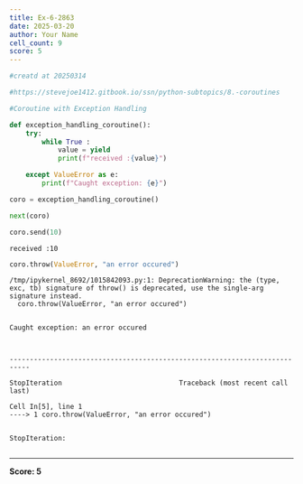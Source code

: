 ```yaml
---
title: Ex-6-2863
date: 2025-03-20
author: Your Name
cell_count: 9
score: 5
---
```


```python
#creatd at 20250314
```


```python
#https://stevejoe1412.gitbook.io/ssn/python-subtopics/8.-coroutines
```


```python
#Coroutine with Exception Handling
```


```python
def exception_handling_coroutine():
    try: 
        while True :
            value = yield
            print(f"received :{value}")

    except ValueError as e:
        print(f"Caught exception: {e}")
```


```python
coro = exception_handling_coroutine()
```


```python
next(coro)
```


```python
coro.send(10)
```

    received :10



```python
coro.throw(ValueError, "an error occured")
```

    /tmp/ipykernel_8692/1015842093.py:1: DeprecationWarning: the (type, exc, tb) signature of throw() is deprecated, use the single-arg signature instead.
      coro.throw(ValueError, "an error occured")


    Caught exception: an error occured



    ---------------------------------------------------------------------------

    StopIteration                             Traceback (most recent call last)

    Cell In[5], line 1
    ----> 1 coro.throw(ValueError, "an error occured")


    StopIteration: 



```python

```


---
**Score: 5**